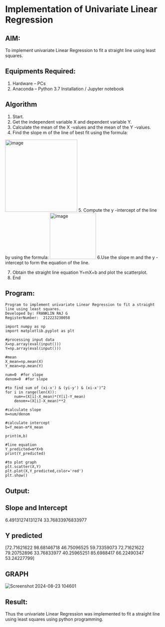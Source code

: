# Implementation of Univariate Linear Regression
## AIM:
To implement univariate Linear Regression to fit a straight line using least squares.

## Equipments Required:
1. Hardware – PCs
2. Anaconda – Python 3.7 Installation / Jupyter notebook

## Algorithm
1. Start.
2. Get the independent variable X and dependent variable Y.
3. Calculate the mean of the X -values and the mean of the Y -values.
4. Find the slope m of the line of best fit using the formula: 
<img width="231" alt="image" src="https://user-images.githubusercontent.com/93026020/192078527-b3b5ee3e-992f-46c4-865b-3b7ce4ac54ad.png"> 
5.  Compute the y -intercept of the line by using the formula:
<img width="148" alt="image" src="https://user-images.githubusercontent.com/93026020/192078545-79d70b90-7e9d-4b85-9f8b-9d7548a4c5a4.png">
6.Use the slope m and the y -intercept to form the equation of the line.

7. Obtain the straight line equation Y=mX+b and plot the scatterplot.
8. End


## Program:

```
Program to implement univariate Linear Regression to fit a straight line using least squares.
Developed by: FRANKLIN RAJ G
RegisterNumber:  212223230058 

import numpy as np
import matplotlib.pyplot as plt

#processing input data
X=np.array(eval(input()))
Y=np.array(eval(input()))

#mean
X_mean=np.mean(X)
Y_mean=np.mean(Y)

num=0  #for slope
denom=0  #for slope

#to find sum of (xi-x') & (yi-y') & (xi-x')^2
for i in range(len(X)):
    num+=(X[i]-X_mean)*(Y[i]-Y_mean)
    denom+=(X[i]-X_mean)**2

#calculate slope
m=num/denom

#calculate intercept
b=Y_mean-m*X_mean

print(m,b)

#line equation
Y_predicted=m*X+b
print(Y_predicted)

#to plot graph
plt.scatter(X,Y)
plt.plot(X,Y_predicted,color='red')
plt.show()
```

## Output:
## Slope and Intercept
6.49131274131274 33.76833976833977

## Y predicted
[72.71621622 98.68146718 46.75096525 59.73359073 72.71621622 79.20752896
 33.76833977 40.25965251 85.6988417  66.22490347 53.24227799]
 
## GRAPH
![Screenshot 2024-08-23 104601](https://github.com/user-attachments/assets/16dcdc14-66af-46fd-8d05-4484fc762544)


## Result:
Thus the univariate Linear Regression was implemented to fit a straight line using least squares using python programming.

